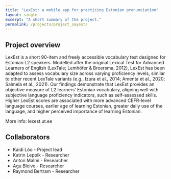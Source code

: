 ```yaml
---
title: "LexEst: a mobile app for practicing Estonian pronunciation"
layout: single
excerpt: "A short summary of the project."
permalink: /projects/project_sayest/
---
```


## Project overview

LexEst is a short 90-item and freely accessible vocabulary test designed for Estonian L2 speakers. Modelled after the original Lexical Test for Advanced Learners of English (LexTale; Lemhöfer & Broersma, 2012), LexEst has been adapted to assess vocabulary size across varying proficiency levels, similar to other recent LexTale variants (e.g., Izura et al., 2014; Amenta et al., 2020; Salmela et al., 2021). Our findings demonstrate that LexEst provides an objective measure of L2 learners’ Estonian vocabulary, aligning well with subjective language proficiency indicators, such as self-assessed skills. Higher LexEst scores are associated with more advanced CEFR-level language courses, earlier age of learning Estonian, greater daily use of the language, and higher perceived importance of learning Estonian.

More info: lexest.ut.ee

## Collaborators
- Kaidi Lõo - Project lead
- Katrin Leppik - Researcher
- Anton Malmi - Researcher
- Agu Bleive - Researcher
- Raymond Bertram - Researcher
